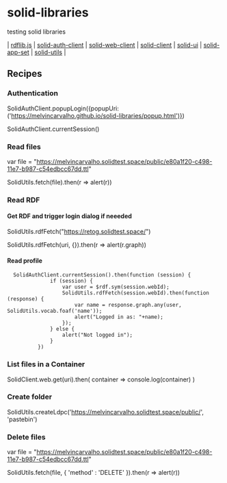 # solid-libraries

testing solid libraries

| [rdflib.js](https://github.com/solid/solid-tutorial-rdflib.js) | [solid-auth-client](https://solid.github.io/solid-auth-client/) | [solid-web-client](https://github.com/solid/solid-web-client) | [solid-client](https://github.com/solid/solid-client) | [solid-ui](https://github.com/linkeddata/solid-ui) | [solid-app-set](https://github.com/linkeddata/solid-app-set) | [solid-utils](https://github.com/melvincarvalho/solid-libraries/blob/master/lib/solid-utils.js) |

## Recipes

### Authentication

SolidAuthClient.popupLogin({popupUri: ('https://melvincarvalho.github.io/solid-libraries/popup.html')})

SolidAuthClient.currentSession()

### Read files

var file = "https://melvincarvalho.solidtest.space/public/e80a1f20-c498-11e7-b987-c54edbcc67dd.ttl"

SolidUtils.fetch(file).then(r => alert(r))


### Read RDF

#### Get RDF and trigger login dialog if neeeded

SolidUtils.rdfFetch("https://retog.solidtest.space/")

SolidUtils.rdfFetch(uri, {}).then(r => alert(r.graph))


#### Read profile

```
  SolidAuthClient.currentSession().then(function (session) {
              if (session) {
                  var user = $rdf.sym(session.webId);
                  SolidUtils.rdfFetch(session.webId).then(function (response) {
                      var name = response.graph.any(user, SolidUtils.vocab.foaf('name'));
                      alert("Logged in as: "+name);
                  });
              } else {
                  alert("Not logged in");
              }
          })
```


### List files in a Container

SolidClient.web.get(uri).then( container => console.log(container) )


### Create folder

SolidUtils.createLdpc('https://melvincarvalho.solidtest.space/public/', 'pastebin')


### Delete files

var file = "https://melvincarvalho.solidtest.space/public/e80a1f20-c498-11e7-b987-c54edbcc67dd.ttl"

SolidUtils.fetch(file, { 'method' : 'DELETE' }).then(r => alert(r))
